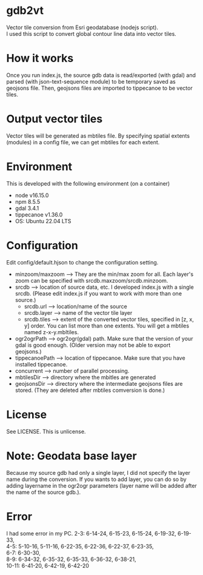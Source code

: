 # gdb2vt
Vector tile conversion from Esri geodatabase (nodejs script).  
I used this script to convert global contour line data into vector tiles.

# How it works
Once you run index.js, the source gdb data is read/exported (with gdal) and parsed (with json-text-sequence module) to be temporary saved as geojsons file. Then, geojsons files are imported to tippecanoe to be vector tiles.

# Output vector tiles
Vector tiles will be generated as mbtiles file.
By specifying spatial extents (modules) in a config file, we can get mbtiles for each extent.


# Environment
This is developed with the following environment (on a container)
* node v16.15.0
* npm 8.5.5
* gdal 3.4.1
* tippecanoe v1.36.0
* OS: Ubuntu 22.04 LTS 

# Configuration
Edit config/default.hjson to change the configuration setting.
* minzoom/maxzoom --> They are the min/max zoom for all. Each layer's zoom can be specified with srcdb.maxzoom/srcdb.minzoom.
* srcdb --> location of source data, etc. I developed index.js with a single srcdb. (Please edit index.js if you want to work with more than one source.)
  * srcdb.url --> location/name of the source
  * srcdb.layer --> name of the vector tile layer
  * srcdb.tiles --> extent of the converted vector tiles, specified in [z, x, y] order. You can list more than one extents. You will get a mbtiles named z-x-y.mbltiles. 
* ogr2ogrPath --> ogr2ogr(gdal) path. Make sure that the version of your gdal is good enough. (Older version may not be able to export geojsons.) 
* tippecanoePath --> location of tippecanoe. Make sure that you have installed tippecanoe.
* concurrent --> number of parallel processing.
* mbtilesDir --> directory where the mbitles are generated
* geojsonsDir --> directory where the intermediate geojsons files are stored. (They are deleted after mbtiles comversion is done.)


# License
See LICENSE. This is unlicense.

# Note: Geodata base layer
Because my source gdb had only a single layer, I did not specify the layer name during the conversion.
If you wants to add layer, you can do so by adding layername in the ogr2ogr parameters (layer name will be added after the name of the source gdb.).

# Error
I had some error in my PC.
2-3: 6-14-24, 6-15-23, 6-15-24, 6-19-32, 6-19-33,  
4-5: 5-10-16, 5-11-16, 6-22-35, 6-22-36, 6-22-37, 6-23-35,  
6-7: 6-30-30,  
8-9: 6-34-32, 6-35-32, 6-35-33, 6-36-32, 6-38-21,  
10-11: 6-41-20, 6-42-19, 6-42-20



